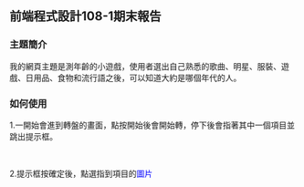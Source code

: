 ## 前端程式設計108-1期末報告

### 主題簡介
<p>我的網頁主題是測年齡的小遊戲，使用者選出自己熟悉的歌曲、明星、服裝、遊戲、日用品、食物和流行語之後，可以知道大約是哪個年代的人。</p>

### 如何使用
<p>1.一開始會進到轉盤的畫面，點按開始後會開始轉，停下後會指著其中一個項目並跳出提示框。</p><br>
<p>2.提示框按確定後，點選指到項目的<font color="blue">圖片</font></p>

